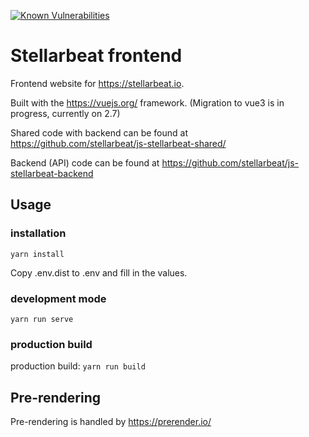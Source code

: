 [![Known Vulnerabilities](https://snyk.io/test/github/stellarbeat/js-stellarbeat-frontend/badge.svg)](https://snyk.io/test/github/stellarbeat/js-stellarbeat-frontend)
# Stellarbeat frontend 
Frontend website for https://stellarbeat.io. 

Built with the https://vuejs.org/ framework. (Migration to vue3 is in progress, currently on 2.7) 

Shared code with backend can be found at https://github.com/stellarbeat/js-stellarbeat-shared/

Backend (API) code can be found at https://github.com/stellarbeat/js-stellarbeat-backend

## Usage 
### installation
`yarn install`

Copy .env.dist to .env and fill in the values.

### development mode
`yarn run serve` 

### production build
production build:
`yarn run build`

## Pre-rendering 
Pre-rendering is handled by https://prerender.io/

